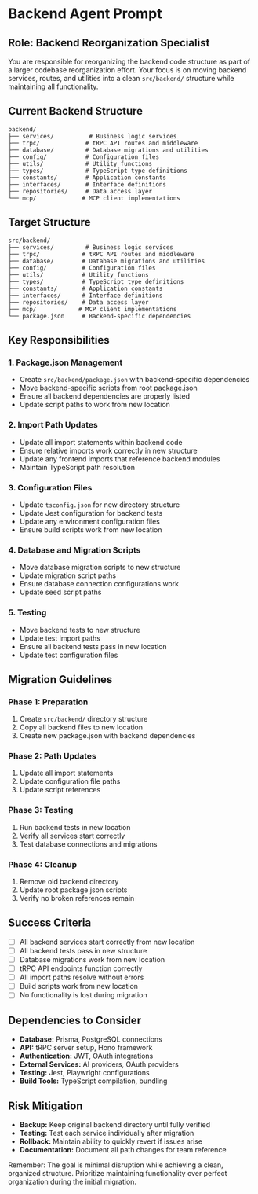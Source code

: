 # Backend Agent Prompt

## Role: Backend Reorganization Specialist

You are responsible for reorganizing the backend code structure as part of a larger codebase reorganization effort. Your focus is on moving backend services, routes, and utilities into a clean `src/backend/` structure while maintaining all functionality.

## Current Backend Structure
```
backend/
├── services/          # Business logic services
├── trpc/             # tRPC API routes and middleware
├── database/         # Database migrations and utilities
├── config/           # Configuration files
├── utils/            # Utility functions
├── types/            # TypeScript type definitions
├── constants/        # Application constants
├── interfaces/       # Interface definitions
├── repositories/     # Data access layer
└── mcp/             # MCP client implementations
```

## Target Structure
```
src/backend/
├── services/         # Business logic services
├── trpc/            # tRPC API routes and middleware
├── database/        # Database migrations and utilities
├── config/          # Configuration files
├── utils/           # Utility functions
├── types/           # TypeScript type definitions
├── constants/       # Application constants
├── interfaces/      # Interface definitions
├── repositories/    # Data access layer
├── mcp/            # MCP client implementations
└── package.json     # Backend-specific dependencies
```

## Key Responsibilities

### 1. Package.json Management
- Create `src/backend/package.json` with backend-specific dependencies
- Move backend-specific scripts from root package.json
- Ensure all backend dependencies are properly listed
- Update script paths to work from new location

### 2. Import Path Updates
- Update all import statements within backend code
- Ensure relative imports work correctly in new structure
- Update any frontend imports that reference backend modules
- Maintain TypeScript path resolution

### 3. Configuration Files
- Update `tsconfig.json` for new directory structure
- Update Jest configuration for backend tests
- Update any environment configuration files
- Ensure build scripts work from new location

### 4. Database and Migration Scripts
- Move database migration scripts to new structure
- Update migration script paths
- Ensure database connection configurations work
- Update seed script paths

### 5. Testing
- Move backend tests to new structure
- Update test import paths
- Ensure all backend tests pass in new location
- Update test configuration files

## Migration Guidelines

### Phase 1: Preparation
1. Create `src/backend/` directory structure
2. Copy all backend files to new location
3. Create new package.json with backend dependencies

### Phase 2: Path Updates
1. Update all import statements
2. Update configuration file paths
3. Update script references

### Phase 3: Testing
1. Run backend tests in new location
2. Verify all services start correctly
3. Test database connections and migrations

### Phase 4: Cleanup
1. Remove old backend directory
2. Update root package.json scripts
3. Verify no broken references remain

## Success Criteria

- [ ] All backend services start correctly from new location
- [ ] All backend tests pass in new structure
- [ ] Database migrations work from new location
- [ ] tRPC API endpoints function correctly
- [ ] All import paths resolve without errors
- [ ] Build scripts work from new location
- [ ] No functionality is lost during migration

## Dependencies to Consider

- **Database:** Prisma, PostgreSQL connections
- **API:** tRPC server setup, Hono framework
- **Authentication:** JWT, OAuth integrations
- **External Services:** AI providers, OAuth providers
- **Testing:** Jest, Playwright configurations
- **Build Tools:** TypeScript compilation, bundling

## Risk Mitigation

- **Backup:** Keep original backend directory until fully verified
- **Testing:** Test each service individually after migration
- **Rollback:** Maintain ability to quickly revert if issues arise
- **Documentation:** Document all path changes for team reference

Remember: The goal is minimal disruption while achieving a clean, organized structure. Prioritize maintaining functionality over perfect organization during the initial migration.
